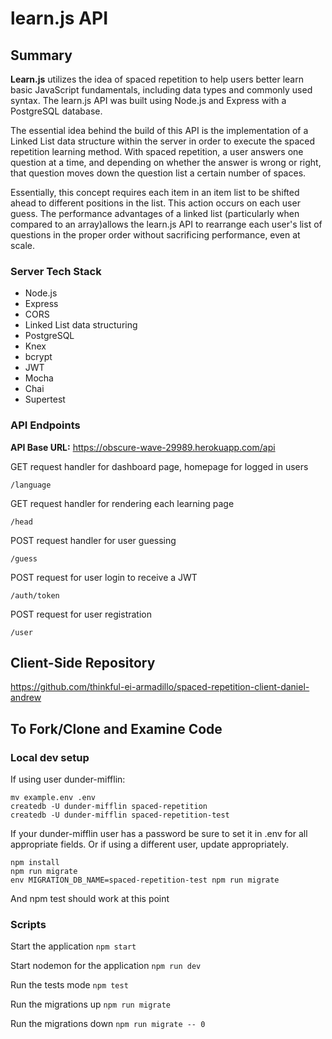 # learn.js API

## Summary

**Learn.js** utilizes the idea of spaced repetition to help users better learn basic JavaScript fundamentals, including data types and commonly used syntax. The learn.js API was built using Node.js and Express with a PostgreSQL database. 

The essential idea behind the build of this API is the implementation of a Linked List data structure within the server in order to execute the spaced repetition learning method. With spaced repetition, a user answers one question at a time, and depending on whether the answer is wrong or right, that question moves down the question list a certain number of spaces. 

Essentially, this concept requires each item in an item list to be shifted ahead to different positions in the list. This action occurs on each user guess. The performance advantages of a linked list (particularly when compared to an array)allows the learn.js API to rearrange each user's list of questions in the proper order without sacrificing performance, even at scale.

### Server Tech Stack

* Node.js
* Express
* CORS
* Linked List data structuring
* PostgreSQL
* Knex
* bcrypt
* JWT
* Mocha
* Chai
* Supertest

### API Endpoints

**API Base URL:** https://obscure-wave-29989.herokuapp.com/api

GET request handler for dashboard page, homepage for logged in users
````
/language
````

GET request handler for rendering each learning page 
````
/head
````

POST request handler for user guessing
````
/guess
````

POST request for user login to receive a JWT
````
/auth/token
````

POST request for user registration
````
/user
````

## Client-Side Repository

https://github.com/thinkful-ei-armadillo/spaced-repetition-client-daniel-andrew

## To Fork/Clone and Examine Code

### Local dev setup
If using user dunder-mifflin:
````
mv example.env .env
createdb -U dunder-mifflin spaced-repetition
createdb -U dunder-mifflin spaced-repetition-test
````
If your dunder-mifflin user has a password be sure to set it in .env for all appropriate fields. Or if using a different user, update appropriately.
````
npm install
npm run migrate
env MIGRATION_DB_NAME=spaced-repetition-test npm run migrate
````
And npm test should work at this point

### Scripts

Start the application `npm start`

Start nodemon for the application `npm run dev`

Run the tests mode `npm test`

Run the migrations up `npm run migrate`

Run the migrations down `npm run migrate -- 0`